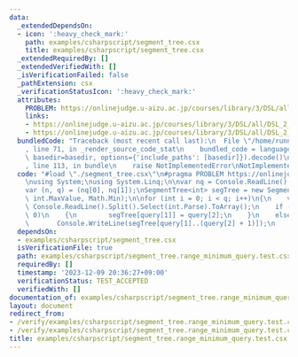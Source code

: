 ```yaml
---
data:
  _extendedDependsOn:
  - icon: ':heavy_check_mark:'
    path: examples/csharpscript/segment_tree.csx
    title: examples/csharpscript/segment_tree.csx
  _extendedRequiredBy: []
  _extendedVerifiedWith: []
  _isVerificationFailed: false
  _pathExtension: csx
  _verificationStatusIcon: ':heavy_check_mark:'
  attributes:
    PROBLEM: https://onlinejudge.u-aizu.ac.jp/courses/library/3/DSL/all/DSL_2_A
    links:
    - https://onlinejudge.u-aizu.ac.jp/courses/library/3/DSL/all/DSL_2_A
    - https://onlinejudge.u-aizu.ac.jp/courses/library/3/DSL/all/DSL_2_A
  bundledCode: "Traceback (most recent call last):\n  File \"/home/runner/.local/lib/python3.10/site-packages/onlinejudge_verify/documentation/build.py\"\
    , line 71, in _render_source_code_stat\n    bundled_code = language.bundle(stat.path,\
    \ basedir=basedir, options={'include_paths': [basedir]}).decode()\n  File \"/home/runner/.local/lib/python3.10/site-packages/onlinejudge_verify/languages/csharpscript.py\"\
    , line 113, in bundle\n    raise NotImplementedError\nNotImplementedError\n"
  code: "#load \"./segment_tree.csx\"\n#pragma PROBLEM https://onlinejudge.u-aizu.ac.jp/courses/library/3/DSL/all/DSL_2_A\n\
    \nusing System;\nusing System.Linq;\n\nvar nq = Console.ReadLine().Split().Select(int.Parse).ToArray();\n\
    var (n, q) = (nq[0], nq[1]);\nSegmentTree<int> segTree = new SegmentTree<int>(n,\
    \ int.MaxValue, Math.Min);\n\nfor (int i = 0; i < q; i++)\n{\n    var query =\
    \ Console.ReadLine().Split().Select(int.Parse).ToArray();\n    if (query[0] ==\
    \ 0)\n    {\n        segTree[query[1]] = query[2];\n    }\n    else\n    {\n \
    \       Console.WriteLine(segTree[query[1]..(query[2] + 1)]);\n    }\n}\n"
  dependsOn:
  - examples/csharpscript/segment_tree.csx
  isVerificationFile: true
  path: examples/csharpscript/segment_tree.range_minimum_query.test.csx
  requiredBy: []
  timestamp: '2023-12-09 20:36:27+09:00'
  verificationStatus: TEST_ACCEPTED
  verifiedWith: []
documentation_of: examples/csharpscript/segment_tree.range_minimum_query.test.csx
layout: document
redirect_from:
- /verify/examples/csharpscript/segment_tree.range_minimum_query.test.csx
- /verify/examples/csharpscript/segment_tree.range_minimum_query.test.csx.html
title: examples/csharpscript/segment_tree.range_minimum_query.test.csx
---
```

